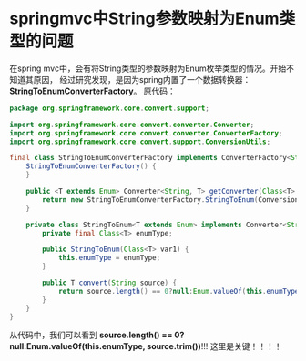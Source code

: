springmvc中String参数映射为Enum类型的问题
==================================================================
在spring mvc中，会有将String类型的参数映射为Enum枚举类型的情况。开始不知道其原因，
经过研究发现，是因为spring内置了一个数据转换器：**StringToEnumConverterFactory**。
原代码：

```java 
package org.springframework.core.convert.support;

import org.springframework.core.convert.converter.Converter;
import org.springframework.core.convert.converter.ConverterFactory;
import org.springframework.core.convert.support.ConversionUtils;

final class StringToEnumConverterFactory implements ConverterFactory<String, Enum> {
    StringToEnumConverterFactory() {
    }

    public <T extends Enum> Converter<String, T> getConverter(Class<T> targetType) {
        return new StringToEnumConverterFactory.StringToEnum(ConversionUtils.getEnumType(targetType));
    }

    private class StringToEnum<T extends Enum> implements Converter<String, T> {
        private final Class<T> enumType;

        public StringToEnum(Class<T> var1) {
            this.enumType = enumType;
        }

        public T convert(String source) {
            return source.length() == 0?null:Enum.valueOf(this.enumType, source.trim());
        }
    }
}
```
从代码中，我们可以看到 **source.length() == 0?null:Enum.valueOf(this.enumType, source.trim())**!!!
这里是关键！！！！
